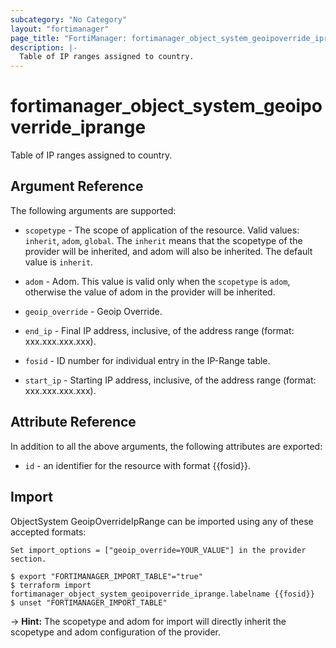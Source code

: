 ```yaml
---
subcategory: "No Category"
layout: "fortimanager"
page_title: "FortiManager: fortimanager_object_system_geoipoverride_iprange"
description: |-
  Table of IP ranges assigned to country.
---
```


# fortimanager_object_system_geoipoverride_iprange
Table of IP ranges assigned to country.

## Argument Reference


The following arguments are supported:

* `scopetype` - The scope of application of the resource. Valid values: `inherit`, `adom`, `global`. The `inherit` means that the scopetype of the provider will be inherited, and adom will also be inherited. The default value is `inherit`.
* `adom` - Adom. This value is valid only when the `scopetype` is `adom`, otherwise the value of adom in the provider will be inherited.
* `geoip_override` - Geoip Override.

* `end_ip` - Final IP address, inclusive, of the address range (format: xxx.xxx.xxx.xxx).
* `fosid` - ID number for individual entry in the IP-Range table.
* `start_ip` - Starting IP address, inclusive, of the address range (format: xxx.xxx.xxx.xxx).


## Attribute Reference

In addition to all the above arguments, the following attributes are exported:
* `id` - an identifier for the resource with format {{fosid}}.

## Import

ObjectSystem GeoipOverrideIpRange can be imported using any of these accepted formats:
```
Set import_options = ["geoip_override=YOUR_VALUE"] in the provider section.

$ export "FORTIMANAGER_IMPORT_TABLE"="true"
$ terraform import fortimanager_object_system_geoipoverride_iprange.labelname {{fosid}}
$ unset "FORTIMANAGER_IMPORT_TABLE"
```
-> **Hint:** The scopetype and adom for import will directly inherit the scopetype and adom configuration of the provider.
